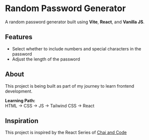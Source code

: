 # Random Password Generator

A random password generator built using **Vite**, **React**, and **Vanilla JS**.

## Features

- Select whether to include numbers and special characters in the password
- Adjust the length of the password

## About

This project is being built as part of my journey to learn frontend development.

**Learning Path:**  
HTML → CSS → JS → Tailwind CSS → React

## Inspiration

This project is inspired by the React Series of [Chai and Code](https://www.youtube.com/@chaicode)
